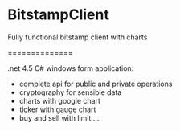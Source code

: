 BitstampClient
==============

Fully functional bitstamp client with charts

==============

.net 4.5 C# windows form application:

* complete api for public and private operations
* cryptography for sensible data
* charts with google chart 
* ticker with gauge chart
* buy and sell with limit
...

